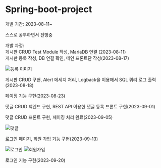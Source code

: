 # Spring-boot-project

개발 기간: 2023-08-11~  

스스로 공부하면서 진행중

개발 과정:  
게시판 CRUD Test Module 작성, MariaDB 연결 (2023-08-11)  
게시판 등록 작성, DB 연결 확인, 메인 프론트단 작성(2023-08-17)

![등록 이미지](https://github.com/kms0946/Spring-boot-project/assets/96723291/cc20a9f3-c7f2-4dd2-a130-c2a4728b40de)

게시판 CRUD 구현, Alert 메세지 처리, Logback을 이용해서 SQL 쿼리 로그 출력(2023-08-18)

페이징 기능 구현(2023-08-23)

댓글 CRUD 백엔드 구현, REST API 이용한 댓글 등록 프론트 구현(2023-09-01)

댓글 CRUD 프론트 구현, 페이징 처리 완료(2023-09-05)

![댓글](https://github.com/kms0946/Spring-boot-project/assets/96723291/9dd140b6-4c70-4d3f-8521-987d43f3ac70)

로그인 페이지, 회원 가입 기능 구현(2023-09-13)

![로그인](https://github.com/kms0946/Spring-boot-project/assets/96723291/b9b85b26-79b8-42d6-89ff-90fe61e2bc78)
![회원가입](https://github.com/kms0946/Spring-boot-project/assets/96723291/75a9abc0-b57f-4e45-9a96-8dfa5aed3eed)

로그인 기능 구현(2023-09-20)




